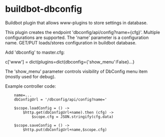 # buildbot-dbconfig
Buildbot plugin that allows www-plugins to store settings in database.

This plugin creates the endpoint 'dbconfig/api/config?name={cfg}'.
Multiple configurations are supported. The 'name' parameter is a configuration name.
GET/PUT loads/stores configuration in buildbot database.

Add 'dbconfig' to master.cfg:

  c['www'] = dict(plugins=dict(dbconfig={'show_menu':False}...}

The 'show_menu' parameter controls visibility of DbConfig menu item (mostly used for debug).

Example controller code: 

        name=...
        dbConfigUrl = '/dbconfig/api/config?name='

        $scope.loadConfig = () ->
            $http.get(dbConfigUrl+name).then (cfg) ->
                $scope.cfg = JSON.stringify(cfg.data)

        $scope.saveConfig = () ->
            $http.put(dbConfigUrl+name,$scope.cfg)

